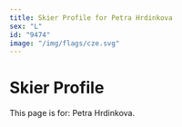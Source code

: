 ```yaml
---
title: Skier Profile for Petra Hrdinkova
sex: "L"
id: "9474"
image: "/img/flags/cze.svg" 
---
```


# Skier Profile

This page is for: Petra Hrdinkova.
    